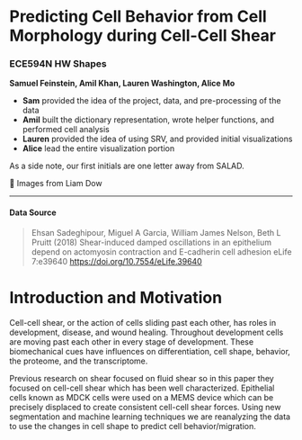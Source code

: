 # Predicting Cell Behavior from Cell Morphology during Cell-Cell Shear

### ECE594N HW Shapes 

__Samuel Feinstein, Amil Khan, Lauren Washington, Alice Mo__

- __Sam__ provided the idea of the project, data, and pre-processing of the data
- __Amil__ built the dictionary representation, wrote helper functions, and performed cell analysis
- __Lauren__ provided the idea of using SRV, and provided initial visualizations
- __Alice__ lead the entire visualization portion

As a side note, our first initials are one letter away from SALAD.

📸 Images from Liam Dow

---

#### Data Source

> Ehsan Sadeghipour, Miguel A Garcia, William James Nelson, Beth L Pruitt (2018) Shear-induced damped oscillations in an epithelium depend on actomyosin contraction and E-cadherin cell adhesion eLife 7:e39640 https://doi.org/10.7554/eLife.39640



# Introduction and Motivation

Cell-cell shear, or the action of cells sliding past each other, has roles in development, disease, and wound healing. Throughout development cells are moving past each other in every stage of development. These biomechanical cues have influences on differentiation, cell shape, behavior, the proteome, and the transcriptome. 

Previous research on shear focused on fluid shear so in this paper they focused on cell-cell shear which has been well characterized. Epithelial cells known as MDCK cells were used on a MEMS device which can be precisely displaced to create consistent cell-cell shear forces. Using new segmentation and machine learning techniques we are reanalyzing the data to use the changes in cell shape to predict cell behavior/migration.
